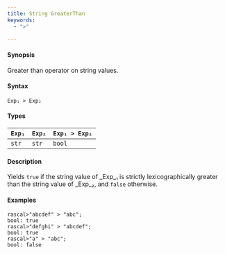 ```yaml
---
title: String GreaterThan
keywords:
  - ">"

---
```


#### Synopsis

Greater than operator on string values.

#### Syntax

`Exp₁ > Exp₂`

#### Types


| `Exp₁` | `Exp₂` | `Exp₁ > Exp₂`  |
| --- | --- | --- |
| `str`     |  `str`    | `bool`                |


#### Description

Yields `true` if the string value of _Exp_₁ is strictly lexicographically greater
than the string value of _Exp_₂, and `false` otherwise.

#### Examples


```rascal-shell 
rascal>"abcdef" > "abc";
bool: true
rascal>"defghi" > "abcdef";
bool: true
rascal>"a" > "abc";
bool: false
```


